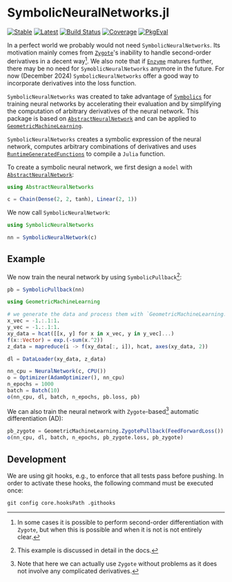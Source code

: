 # SymbolicNeuralNetworks.jl

[![Stable](https://img.shields.io/badge/docs-stable-blue.svg)](https://JuliaGNI.github.io/SymbolicNeuralNetworks.jl/stable/)
[![Latest](https://img.shields.io/badge/docs-latest-blue.svg)](https://JuliaGNI.github.io/SymbolicNeuralNetworks.jl/latest/)
[![Build Status](https://github.com/JuliaGNI/SymbolicNeuralNetworks.jl/actions/workflows/CI.yml/badge.svg?branch=main)](https://github.com/JuliaGNI/SymbolicNeuralNetworks.jl/actions/workflows/CI.yml?query=branch%3Amain)
[![Coverage](https://codecov.io/gh/JuliaGNI/SymbolicNeuralNetworks.jl/branch/main/graph/badge.svg)](https://codecov.io/gh/JuliaGNI/SymbolicNeuralNetworks.jl)
[![PkgEval](https://JuliaCI.github.io/NanosoldierReports/pkgeval_badges/S/SymbolicNeuralNetworks.svg)](https://JuliaCI.github.io/NanosoldierReports/pkgeval_badges/S/SymbolicNeuralNetworks.html)

In a perfect world we probably would not need `SymbolicNeuralNetworks`. Its motivation mainly comes from [`Zygote`](https://github.com/FluxML/Zygote.jl)'s inability to handle second-order derivatives in a decent way[^1]. We also note that if [`Enzyme`](https://github.com/EnzymeAD/Enzyme.jl) matures further, there may be no need for `SymoblicNeuralNetworks` anymore in the future. For now (December 2024) `SymbolicNeuralNetworks` offer a good way to incorporate derivatives into the loss function.

[^1]: In some cases it is possible to perform second-order differentiation with `Zygote`, but when this is possible and when it is not is not entirely clear. 

`SymbolicNeuralNetworks` was created to take advantage of [`Symbolics`](https://symbolics.juliasymbolics.org/stable/) for training neural networks by accelerating their evaluation and by simplifying the computation of arbitrary derivatives of the neural network. This package is based on [`AbstractNeuralNetwork`](https://github.com/JuliaGNI/AbstractNeuralNetworks.jl) and can be applied to [`GeometricMachineLearning`](https://github.com/JuliaGNI/GeometricMachineLearning.jl). 

`SymbolicNeuralNetworks` creates a symbolic expression of the neural network, computes arbitrary combinations of derivatives and uses [`RuntimeGeneratedFunctions`](https://github.com/SciML/RuntimeGeneratedFunctions.jl) to compile a `Julia` function.

To create a symbolic neural network, we first design a `model` with [`AbstractNeuralNetwork`](https://github.com/JuliaGNI/AbstractNeuralNetworks.jl):
```julia
using AbstractNeuralNetworks

c = Chain(Dense(2, 2, tanh), Linear(2, 1))
```

We now call `SymbolicNeuralNetwork`:

```julia
using SymbolicNeuralNetworks

nn = SymbolicNeuralNetwork(c)
```

## Example

We now train the neural network by using `SymbolicPullback`[^2]:

[^2]: This example is discussed in detail in the docs.

```julia
pb = SymbolicPullback(nn)

using GeometricMachineLearning

# we generate the data and process them with `GeometricMachineLearning.DataLoader`
x_vec = -1.:.1:1.
y_vec = -1.:.1:1.
xy_data = hcat([[x, y] for x in x_vec, y in y_vec]...)
f(x::Vector) = exp.(-sum(x.^2))
z_data = mapreduce(i -> f(xy_data[:, i]), hcat, axes(xy_data, 2))

dl = DataLoader(xy_data, z_data)

nn_cpu = NeuralNetwork(c, CPU())
o = Optimizer(AdamOptimizer(), nn_cpu)
n_epochs = 1000
batch = Batch(10)
o(nn_cpu, dl, batch, n_epochs, pb.loss, pb)
```

We can also train the neural network with `Zygote`-based[^3] automatic differentiation (AD):

[^3]: Note that here we can actually use `Zygote` without problems as it does not involve any complicated derivatives.

```julia
pb_zygote = GeometricMachineLearning.ZygotePullback(FeedForwardLoss())
o(nn_cpu, dl, batch, n_epochs, pb_zygote.loss, pb_zygote)
```

## Development

We are using git hooks, e.g., to enforce that all tests pass before pushing. In order to activate these hooks, the following command must be executed once:
```
git config core.hooksPath .githooks
```
